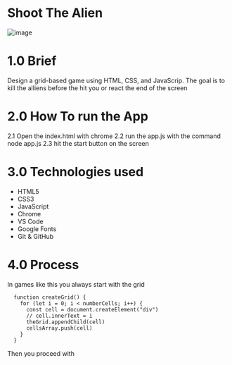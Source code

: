 # Shoot The Alien

![image](https://user-images.githubusercontent.com/43549151/130363680-bd3c7371-634c-4c15-b9df-e23a08c249e2.png)

# 1.0 Brief

Design a grid-based game using HTML, CSS, and JavaScrip. The goal is to kill the alliens before the hit you or react the end of the screen

# 2.0 How To run the App
  2.1 Open the index.html with chrome
  2.2 run the app.js with the command node app.js
  2.3 hit the start button on the screen
  
# 3.0 Technologies used

*  HTML5
*  CSS3
*  JavaScript
*  Chrome
*  VS Code
*  Google Fonts
*  Git & GitHub

# 4.0 Process
In games like this you always start with the grid


```
  function createGrid() {
    for (let i = 0; i < numberCells; i++) {
      const cell = document.createElement("div")
      // cell.innerText = i
      theGrid.appendChild(cell)
      cellsArray.push(cell)
    }
  }
```
Then you proceed with 
